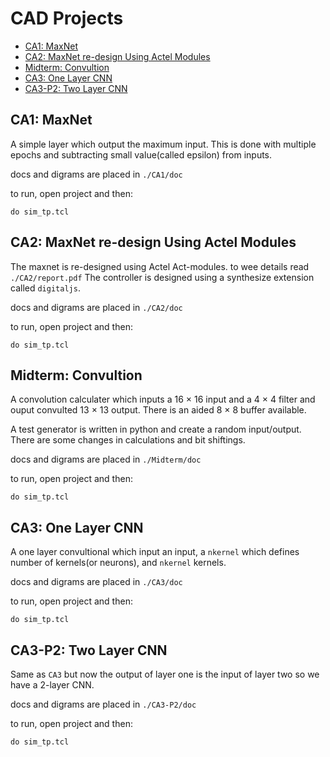 # CAD Projects
- [CA1: MaxNet](#ca1-maxnet)
- [CA2: MaxNet re-design Using Actel Modules](#ca2-maxnet-re-design-using-actel-modules)
- [Midterm: Convultion](#midterm-convultion)
- [CA3: One Layer CNN](#ca3-one-layer-cnn)
- [CA3-P2: Two Layer CNN](#ca3-p2-two-layer-cnn)

## CA1: MaxNet
A simple layer which output the maximum input. This is done with multiple epochs and subtracting small value(called epsilon) from inputs.

docs and digrams are placed in `./CA1/doc`

to run, open project and then:
```text
do sim_tp.tcl
```

## CA2: MaxNet re-design Using Actel Modules
The maxnet is re-designed using Actel Act-modules. to wee details read `./CA2/report.pdf`
The controller is designed using a synthesize extension called `digitaljs`.

docs and digrams are placed in `./CA2/doc`

to run, open project and then:
```text
do sim_tp.tcl
```

## Midterm: Convultion 
A convolution calculater which inputs a 16 × 16 input and a 4 × 4 filter and ouput convulted 13 × 13 output. There is an aided 8 × 8 buffer available.

A test generator is written in python and create a random input/output.
There are some changes in calculations and bit shiftings.

docs and digrams are placed in `./Midterm/doc`

to run, open project and then:
```text
do sim_tp.tcl
```

## CA3: One Layer CNN
A one layer convultional which input an input, a `nkernel` which defines number of kernels(or neurons), and `nkernel` kernels.

docs and digrams are placed in `./CA3/doc`

to run, open project and then:
```text
do sim_tp.tcl
```
## CA3-P2: Two Layer CNN
Same as `CA3` but now the output of layer one is the input of layer two so we have a 2-layer CNN.

docs and digrams are placed in `./CA3-P2/doc`

to run, open project and then:
```text
do sim_tp.tcl
```
